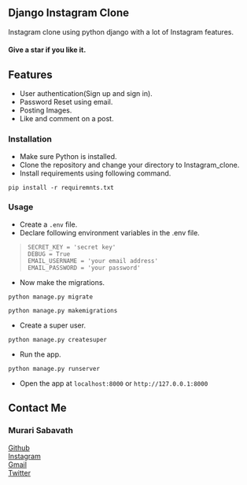 ## Django Instagram Clone
Instagram clone using python django with a lot of Instagram features.
#### Give a star if you like it.
## Features
- User authentication(Sign up and sign in).
- Password Reset using email.
- Posting Images.
- Like and comment on a post.

### Installation
- Make sure Python is installed.
- Clone the repository and change your directory to Instagram_clone.
- Install requirements using following command.
```
pip install -r requiremnts.txt
```
### Usage
- Create a ``.env`` file.
- Declare following environment variables in the .env file.
> ```
> SECRET_KEY = 'secret key'
> DEBUG = True
> EMAIL_USERNAME = 'your email address'
> EMAIL_PASSWORD = 'your password' 
> ```
- Now make the migrations.
```
python manage.py migrate
```
```
python manage.py makemigrations
```
- Create a super user.
```
python manage.py createsuper
```
- Run the app.
```
python manage.py runserver
```
- Open the app at `localhost:8000` or `http://127.0.0.1:8000`

## Contact Me 
### Murari Sabavath
[Github](https://github.com/MurariSabavath) <br> 
[Instagram](https://www.instagram.com/murari_sabavath/) <br>
[Gmail](mailto:murarisabavath3676@gmail.com) <br>
[Twitter](https://twitter.com/MurariSabavath_) <br>
